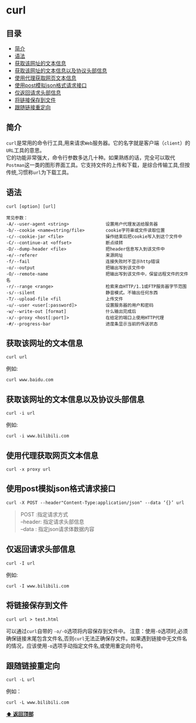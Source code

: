 # curl

## 目录
* [简介](#简介)
* [语法](#语法)
* [获取该网址的文本信息](#获取该网址的文本信息)
* [获取该网址的文本信息以及协议头部信息](#获取该网址的文本信息以及协议头部信息)
* [使用代理获取网页文本信息](#使用代理获取网页文本信息)
* [使用post模拟json格式请求接口](#使用post模拟json格式请求接口)
* [仅返回请求头部信息](#仅返回请求头部信息)
* [将链接保存到文件](#将链接保存到文件)
* [跟随链接重定向](#跟随链接重定向)


## 简介
`curl`是常用的命令行工具,用来请求`Web`服务器。它的名字就是客户端（`client`）的`URL`工具的意思。   
它的功能非常强大，命令行参数多达几十种。如果熟练的话，完全可以取代`Postman`这一类的图形界面工具。它支持文件的上传和下载，是综合传输工具,但按传统,习惯称`url`为下载工具。

## 语法
```shell
curl [option] [url]
```
```
常见参数：
-A/--user-agent <string>              设置用户代理发送给服务器
-b/--cookie <name=string/file>        cookie字符串或文件读取位置
-c/--cookie-jar <file>                操作结束后把cookie写入到这个文件中
-C/--continue-at <offset>             断点续转
-D/--dump-header <file>               把header信息写入到该文件中
-e/--referer                          来源网址
-f/--fail                             连接失败时不显示http错误
-o/--output                           把输出写到该文件中
-O/--remote-name                      把输出写到该文件中，保留远程文件的文件名
-r/--range <range>                    检索来自HTTP/1.1或FTP服务器字节范围
-s/--silent                           静音模式。不输出任何东西
-T/--upload-file <fil                 上传文件
-u/--user <user[:password]>           设置服务器的用户和密码
-w/--write-out [format]               什么输出完成后
-x/--proxy <host[:port]>              在给定的端口上使用HTTP代理
-#/--progress-bar                     进度条显示当前的传送状态
```

## 获取该网址的文本信息
```shell
curl url
```
例如:
```shell
curl www.baidu.com
```

## 获取该网址的文本信息以及协议头部信息
```shell
curl -i url
```
例如:
```shell
curl -i www.bilibili.com
```

## 使用代理获取网页文本信息
```
curl -x proxy url
```

## 使用post模拟json格式请求接口
```
curl -X POST --header"Content-Type:application/json" --data ‘{}’ url 
```
> POST :指定请求方式   
> –header: 指定请求头部信息   
> –data : 指定json请求体数据内容   

## 仅返回请求头部信息
```
curl -I url
```
例如:
```
curl -I www.bilibili.com
```

## 将链接保存到文件
```
curl url > test.html
```
可以通过`curl`自带的 `-o/-O`选项将内容保存到文件中。
注意：使用`-O`选项时,必须确保链接末尾包含文件名,否则`curl`无法正确保存文件。如果遇到链接中无文件名的情况，应该使用`-o`选项手动指定文件名,或使用重定向符号。

## 跟随链接重定向
```shell
curl -L url
```
例如：
```
curl -L www.bilibili.com
```

**[⬆ 返回顶部](#目录)**






